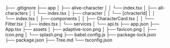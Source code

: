 ├── .gitignore
├── app
│   ├── alive-character
│   │   └── index.tsx
│   ├── all-characters
│   │   └── index.tsx
│   ├── character
│   │   └── [chracterId]
│   │       └── index.tsx
│   ├── components
│   │   ├── CharacterCard.tsx
│   │   └── Filter.tsx
│   ├── index.tsx
│   └── services
│       └── api.ts
├── app.json
├── App.tsx
├── assets
│   ├── adaptive-icon.png
│   ├── favicon.png
│   ├── icon.png
│   └── splash.png
├── babel.config.js
├── package-lock.json
├── package.json
├── Tree.md
└── tsconfig.json
